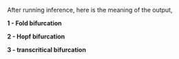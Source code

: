After running inference, here is the meaning of the output,


**1 - Fold bifurcation**


**2 - Hopf bifurcation**


**3 - transcritical bifurcation**
